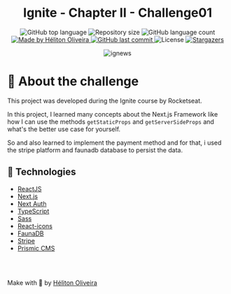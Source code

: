 <h1 align="center">
  Ignite - Chapter II - Challenge01
</h1>

<p align="center">
  <img alt="GitHub top language" src="https://img.shields.io/github/languages/top/helitonoliveiraa/ignite-reactjs-creating-cart-buy-hook.svg?color=%23BD4F6C">

  <img alt="Repository size" src="https://img.shields.io/github/repo-size/helitonoliveiraa/ignite-reactjs-creating-cart-buy-hook.svg?color=%23BD4F6C">

  <img alt="GitHub language count" src="https://img.shields.io/github/languages/count/helitonoliveiraa/ignite-reactjs-creating-cart-buy-hook?color=%23BD4F6C">

  <a href="https://www.linkedin.com/in/helitonoliveira/">
    <img alt="Made by Héliton Oliveira" src="https://img.shields.io/badge/made%20by-Héliton Oliveira-%23BD4F6C">
  </a>

  <a href="https://github.com/helitonoliveiraa/ignite-reactjs-creating-cart-buy-hook?/commits/master">
    <img alt="GitHub last commit" src="https://img.shields.io/github/last-commit/helitonoliveiraa/ignite-reactjs-creating-cart-buy-hook??color=%23BD4F6C">
  </a>

  <img alt="License" src="https://img.shields.io/badge/license-MIT-%23BD4F6C">

  <a href="https://github.com/helitonoliveiraa/ignite-reactjs-creating-cart-buy-hook/stargazers" >
    <img alt="Stargazers" src="https://img.shields.io/github/stars/helitonoliveiraa/ignite-reactjs-creating-cart-buy-hook?style=social">
  </a>
</p>

<p align="center">
  <img src="https://res.cloudinary.com/dzn5ixmhq/image/upload/v1617134822/ignite/Screenshot_20210330_170102_1_ziloa5.png" alt="ignews">
</p>

# :memo: About the challenge

This project was developed during the Ignite course by Rocketseat.

In this project, I learned many concepts about the Next.js Framework like how I can use the methods `getStaticProps` and `getServerSideProps` and what's the better use case for yourself.

So and also learned to implement the payment method and for that, i used the stripe platform and faunadb database to persist the data.

## :wrench: Technologies

- [ReactJS](https://pt-br.reactjs.org/)
- [Next.js](https://nextjs.org/)
- [Next Auth](https://next-auth.js.org/)
- [TypeScript](https://www.typescriptlang.org/)
- [Sass](https://sass-lang.com/)
- [React-icons](https://react-icons.github.io/react-icons/icons?name=ai)
- [FaunaDB](https://fauna.com/)
- [Stripe](https://stripe.com/en-br)
- [Prismic CMS](https://prismic.io/)

<br />
<br />

Make with 💜 by [Héliton Oliveira](https://www.linkedin.com/in/helitonoliveira/)